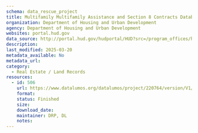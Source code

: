 ```yaml
---
schema: data_rescue_project 
title: Multifamily Multifamily Assistance and Section 8 Contracts Database
organization: Department of Housing and Urban Development
agency: Department of Housing and Urban Development
websites: portal.hud.gov
data_source: http://portal.hud.gov/hudportal/HUD?src=/program_offices/housing/mfh/exp/mfhdiscl
description: 
last_modified: 2025-03-20
metadata_available: No
metadata_url: 
category:
  - Real Estate / Land Records
resources:
  - id: 506
    url: https://www.datalumos.org/datalumos/project/220764/version/V1/view
    format: 
    status: Finished
    size: 
    download_date: 
    maintainer: DRP, DL
    notes: 
---
```

